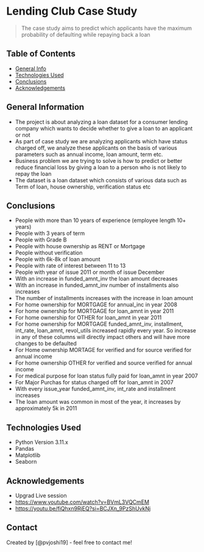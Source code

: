 # Lending Club Case Study
> The case study aims to predict which applicants have the maximum probability of defaulting while repaying back a loan


## Table of Contents
* [General Info](#general-information)
* [Technologies Used](#technologies-used)
* [Conclusions](#conclusions)
* [Acknowledgements](#acknowledgements)

<!-- You can include any other section that is pertinent to your problem -->

## General Information
- The project is about analyzing a loan dataset for a consumer lending company which wants to decide whether to give a loan to an applicant or not
- As part of case study we are analyzing applicants which have status charged off, we analyze these applicants on the basis of various parameters such as annual income, loan amount, term etc.
- Business problem we are trying to solve is how to predict or better reduce financial loss by giving a loan to a person who is not likely to repay the loan
- The dataset is a loan dataset which consists of various data such as Term of loan, house ownership, verification status etc

<!-- You don't have to answer all the questions - just the ones relevant to your project. -->

## Conclusions
- People with more than 10 years of experience (employee length 10+ years)
- People with 3 years of term
- People with Grade B
- People with house ownership as RENT or Mortgage
- People without verification
- People with 6k-8k of loan amount
- People with rate of interest between 11 to 13
- People with year of issue 2011 or month of issue December
- With an increase in funded_amnt_inv the loan amount decreases
- With an increase in funded_amnt_inv number of installments also increases
- The number of installments increases with the increase in loan amount
- For home ownership for MORTGAGE for annual_inc in year 2008
- For home ownership for MORTGAGE for loan_amnt in year 2011
- For home ownership for OTHER for loan_amnt in year 2011
- For home ownership for MORTGAGE funded_amnt_inv, installment, int_rate, loan_amnt, revol_utils increased rapidly every year. So increase in any of these columns will directly impact others and will have more changes to be defaulted
- For Home ownership MORTAGE for verified and for source verified for annual income
- For home ownership OTHER for verified and source verified for annual income
- For medical purpose for loan status fully paid for loan_amnt in year 2007
- For Major Purchas for status charged off for loan_amnt in 2007
- With every issue_year funded_amnt_inv, int_rate and installment increases
- The loan amount was common in most of the year, it increases by approximately 5k in 2011

<!-- You don't have to answer all the questions - just the ones relevant to your project. -->


## Technologies Used
- Python Version 3.11.x
- Pandas
- Matplotlib
- Seaborn

<!-- As the libraries versions keep on changing, it is recommended to mention the version of library used in this project -->

## Acknowledgements
- Upgrad Live session
- https://www.youtube.com/watch?v=BVmL3VQCmEM
- https://youtu.be/fiQhxn9RjEQ?si=BCJXn_9PzShUvkNj 



## Contact
Created by [@pvjoshi19] - feel free to contact me!


<!-- Optional -->
<!-- ## License -->
<!-- This project is open source and available under the [... License](). -->

<!-- You don't have to include all sections - just the one's relevant to your project -->
